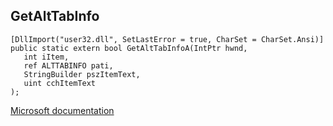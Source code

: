 ## GetAltTabInfo

```
[DllImport("user32.dll", SetLastError = true, CharSet = CharSet.Ansi)]
public static extern bool GetAltTabInfoA(IntPtr hwnd,
   int iItem,
   ref ALTTABINFO pati,
   StringBuilder pszItemText,
   uint cchItemText
);
```

[Microsoft documentation](https://docs.microsoft.com/en-us/windows/win32/api/winuser/nf-winuser-getalttabinfoa)
